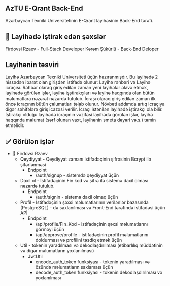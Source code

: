 ## AzTU E-Qrant Back-End

Azərbaycan Texniki Universitetinin E-Qrant layihəsinin Back-End tərəfi.

## 👥 Layihədə iştirak edən şəxslər

Firdovsi Rzaev - Full-Stack Developer
Kərəm Şükürlü - Back-End Deloper

## Layihənin təsviri

Layihə Azərbaycan Texniki Universiteti üçün hazıranmışdır. Bu layihədə 2 hissədən ibarət olan girişdən istifadə olunur: Layihə rəhbəri və Layihə icraçısı.
Rəhbər olaraq giriş edilən zaman yeni layihələr əlavə etmək, layihədə görülən işlər, layihə işştirakçıları və layihə haqqında olan bütün məlumatlara nəzərət nəzərdə tutulub.
İcraşı olaraq giriş edilən zaman ilk öncə icraçının bütün çəlumatları tələb olunur. Növbəti addımda artıq icraçıya digər səhifələrə giriş icazəsi verilir. İcraçı istənilən layihədə iştirakçı ola bilir.
İştirakçı olduğu layihədə icraçının vəzifəsi layihədə görülən işlər, layihə haqqında məlumat (sərf olunan vaxt, layihənin smeta dəyəri və.s.) təmin etməlidir.

## ✅ Görülən işlər

- 👤 Firdovsi Rzaev
    - Qeydiyyat - Qeydiyyat zamanı istifadəçinin şifrəsinin Bcrypt ilə şifərlənməsi
        - Endpoint
            - /auth/signup - sistemdə qeydiyyat üçün
    - Daxil ol - İstifadəçinin Fin kod və şifrə ilə sistemə daxil olması nəzərdə tutulub.
        - Endpoint
            - /auth/signin - sistemə daxil olmaq üçün
    - Profil - İstifadəçinin şəxsi məlumatlarının verilənlər bazasında (PostgreSQL) - də saxlanılması
        və Front-End tərəfində istifadəsi üçün APİ
        - Endpoint
            - /api/profile/Fin_Kod - istifadəçinin şəxsi məlumatlarını görməyi üçün
            - /api/approve/profile - istifadəçinin profil məlumatlarını doldurması və profilini təsdiq etmək üçün
    - Util - tokenin yaradılması və dekodlaşdırılması (etibarlılıq müddətinin və digər məlumatların yoxlanılması)
        - JwtUtil
            - encode_auth_token funksiyası - tokenin yaradılması və özündə məlumatların saxlaması üçün
            - decode_auth_token funksiyası - tokenin dekodlaşdırılması və yoxlanılması